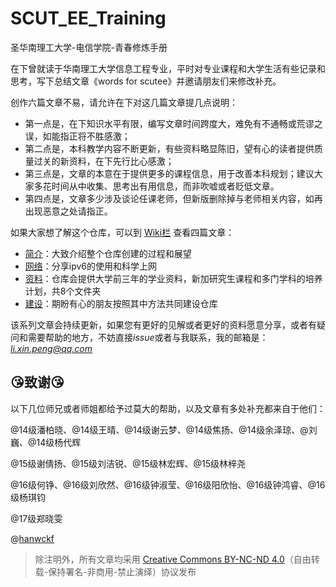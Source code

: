 # SCUT_EE_Training
圣华南理工大学-电信学院-青春修炼手册

在下曾就读于华南理工大学信息工程专业，平时对专业课程和大学生活有些记录和思考，写下总结文章《words for scutee》并邀请朋友们来修改补充。

创作六篇文章不易，请允许在下对这几篇文章提几点说明：

- 第一点是，在下知识水平有限，编写文章时间跨度大，难免有不通畅或荒谬之误，如能指正将不胜感激；
- 第二点是，本科教学内容不断更新，有些资料略显陈旧，望有心的读者提供质量过关的新资料，在下先行比心感激；
- 第三点是，文章的本意在于提供更多的课程信息，用于改善本科规划；建议大家多花时间从中收集、思考出有用信息，而非吹嘘或者贬低文章。
- 第四点是，文章多少涉及谈论任课老师，但新版删除掉与老师相关内容，如再出现恶意之处请指正。


如果大家想了解这个仓库，可以到 [Wiki栏](https://github.com/Sampson-Lee/SCUT_EE_Training/wiki) 查看四篇文章：

- [简介](https://github.com/Sampson-Lee/SCUT_EE_Training/wiki/1-%E7%AE%80%E4%BB%8B)：大致介绍整个仓库创建的过程和展望
- [网络](https://github.com/Sampson-Lee/SCUT_EE_Training/wiki/2-%E7%BD%91%E7%BB%9C)：分享ipv6的使用和科学上网
- [资料](https://github.com/Sampson-Lee/SCUT_EE_Training/wiki/3-%E8%B5%84%E6%96%99)：仓库会提供大学前三年的学业资料，新加研究生课程和多门学科的培养计划，共8个文件夹
- [建设](https://github.com/Sampson-Lee/SCUT_EE_Training/wiki/4-%E5%BB%BA%E8%AE%BE)：期盼有心的朋友按照其中方法共同建设仓库


该系列文章会持续更新，如果您有更好的见解或者更好的资料愿意分享，或者有疑问和需要帮助的地方，不妨直接*issue*或者与我联系，我的邮箱是：*li.xin.peng@qq.com*


## :kissing_heart:致谢:kissing_heart:

以下几位师兄或者师姐都给予过莫大的帮助，以及文章有多处补充都来自于他们：

@14级潘柏晓、@14级王晴、@14级谢云梦、@14级焦扬、@14级余泽琼、@刘巍、@14级杨代辉

@15级谢倩扬、@15级刘洁锐、@15级林宏辉、@15级林梓尧

@16级何铮、@16级刘欣然、@16级钟淑莹、@16级阳欣怡、@16级钟鸿睿、@16级杨琪钧

@17级郑晓雯

@[hanwckf](https://github.com/hanwckf)

> 除注明外，所有文章均采用 [Creative Commons BY-NC-ND 4.0](https://creativecommons.org/licenses/by-nc-nd/4.0/deed.zh)（自由转载-保持署名-非商用-禁止演绎）协议发布
